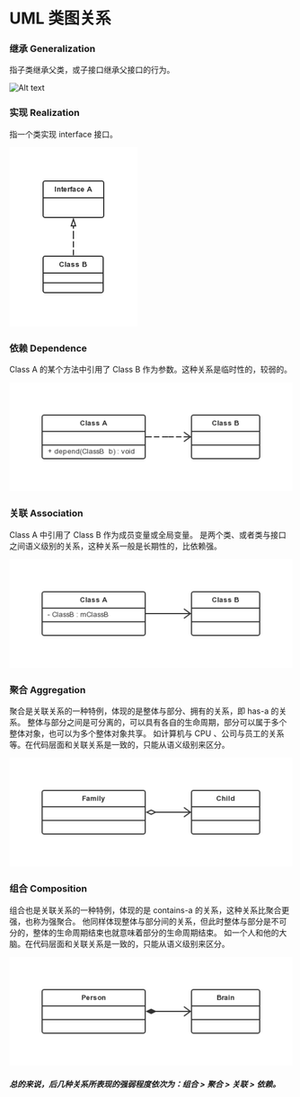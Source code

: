 UML 类图关系
===

### 继承 Generalization

指子类继承父类，或子接口继承父接口的行为。

![Alt text](img/0.1-eneralization.png)

### 实现 Realization

指一个类实现 interface 接口。

![Alt text](img/0.2-realization.png)

### 依赖 Dependence

Class A 的某个方法中引用了 Class B 作为参数。这种关系是临时性的，较弱的。

![Alt text](img/0.3-dependence.png)

### 关联 Association

Class A 中引用了 Class B 作为成员变量或全局变量。
是两个类、或者类与接口之间语义级别的关系，这种关系一般是长期性的，比依赖强。

![Alt text](img/0.4-association.png)

### 聚合 Aggregation

聚合是关联关系的一种特例，体现的是整体与部分、拥有的关系，即 has-a 的关系。
整体与部分之间是可分离的，可以具有各自的生命周期，部分可以属于多个整体对象，也可以为多个整体对象共享。
如计算机与 CPU 、公司与员工的关系等。在代码层面和关联关系是一致的，只能从语义级别来区分。

![Alt text](img/0.5-aggregation.png)


### 组合 Composition

组合也是关联关系的一种特例，体现的是 contains-a 的关系，这种关系比聚合更强，也称为强聚合。
他同样体现整体与部分间的关系，但此时整体与部分是不可分的，整体的生命周期结束也就意味着部分的生命周期结束。
如一个人和他的大脑。在代码层面和关联关系是一致的，只能从语义级别来区分。

![Alt text](img/0.6-composition.png)


##### 总的来说，后几种关系所表现的强弱程度依次为：组合 > 聚合 > 关联 > 依赖。

